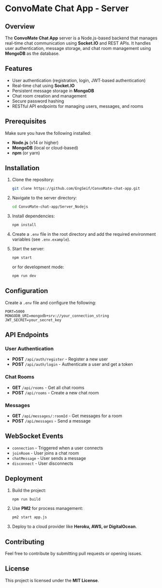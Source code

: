# ConvoMate Chat App - Server

## Overview
The **ConvoMate Chat App** server is a Node.js-based backend that manages real-time chat communication using **Socket.IO** and REST APIs. It handles user authentication, message storage, and chat room management using **MongoDB** as the database.

## Features
- User authentication (registration, login, JWT-based authentication)
- Real-time chat using **Socket.IO**
- Persistent message storage in **MongoDB**
- Chat room creation and management
- Secure password hashing
- RESTful API endpoints for managing users, messages, and rooms

## Prerequisites
Make sure you have the following installed:
- **Node.js** (v14 or higher)
- **MongoDB** (local or cloud-based)
- **npm** (or yarn)

## Installation
1. Clone the repository:
   ```sh
   git clone https://github.com/EngSeif/ConvoMate-chat-app.git
   ```

2. Navigate to the server directory:
   ```sh
   cd ConvoMate-chat-app/Server_Nodejs
   ```

3. Install dependencies:
   ```sh
   npm install
   ```

4. Create a `.env` file in the root directory and add the required environment variables (see `.env.example`).

5. Start the server:
   ```sh
   npm start
   ```
   or for development mode:
   ```sh
   npm run dev
   ```

## Configuration
Create a `.env` file and configure the following:
```env
PORT=5000
MONGODB_URI=mongodb+srv://your_connection_string
JWT_SECRET=your_secret_key
```

## API Endpoints
### User Authentication
- **POST** `/api/auth/register` - Register a new user
- **POST** `/api/auth/login` - Authenticate a user and get a token

### Chat Rooms
- **GET** `/api/rooms` - Get all chat rooms
- **POST** `/api/rooms` - Create a new chat room

### Messages
- **GET** `/api/messages/:roomId` - Get messages for a room
- **POST** `/api/messages` - Send a message

## WebSocket Events
- `connection` - Triggered when a user connects
- `joinRoom` - User joins a chat room
- `chatMessage` - User sends a message
- `disconnect` - User disconnects

## Deployment
1. Build the project:
   ```sh
   npm run build
   ```

2. Use **PM2** for process management:
   ```sh
   pm2 start app.js
   ```

3. Deploy to a cloud provider like **Heroku, AWS, or DigitalOcean**.

## Contributing
Feel free to contribute by submitting pull requests or opening issues.

## License
This project is licensed under the **MIT License**.
